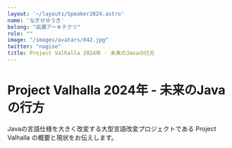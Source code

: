 ```yaml
---
layout: '~/layouts/Speaker2024.astro'
name: 'なぎせゆうき'
belong: "凪瀬アーキテクツ"
role: ""
image: "/images/avatars/042.jpg"
twitter: "nagise"
title: Project Valhalla 2024年 - 未来のJavaの行方
---
```


# Project Valhalla 2024年 - 未来のJavaの行方

Javaの言語仕様を大きく改変する大型言語改変プロジェクトである Project Valhalla の概要と現状をお伝えします。
